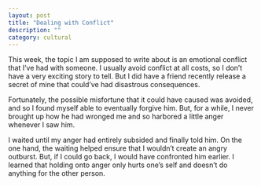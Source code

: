 ```yaml
---
layout: post
title: "Dealing with Conflict"
description: ""
category: cultural
---
```


This week, the topic I am supposed to write about is an emotional conflict that I’ve had with someone. I usually avoid conflict at all costs, so I don’t have a very exciting story to tell. But I did have a friend recently release a secret of mine that could’ve had disastrous consequences.

Fortunately, the possible misfortune that it could have caused was avoided, and so I found myself able to eventually forgive him. But, for a while, I never brought up how he had wronged me and so harbored a little anger whenever I saw him.

I waited until my anger had entirely subsided and finally told him. On the one hand, the waiting helped ensure that I wouldn’t create an angry outburst. But, if I could go back, I would have confronted him earlier. I learned that holding onto anger only hurts one’s self and doesn’t do anything for the other person.
